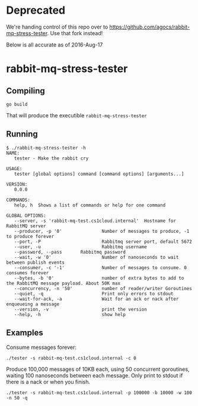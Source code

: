 Deprecated
==========

We're handing control of this repo over to https://github.com/agocs/rabbit-mq-stress-tester. Use that fork instead!

Below is all accurate as of 2016-Aug-17

rabbit-mq-stress-tester
=======================

Compiling
---------

    go build

That will produce the executible `rabbit-mq-stress-tester`

Running
-------

    $ ./rabbit-mq-stress-tester -h
	NAME:
	   tester - Make the rabbit cry

	USAGE:
	   tester [global options] command [command options] [arguments...]

	VERSION:
	   0.0.0

	COMMANDS:
	   help, h	Shows a list of commands or help for one command

	GLOBAL OPTIONS:
	   --server, -s 'rabbit-mq-test.cs1cloud.internal'	Hostname for RabbitMQ server
	   --producer, -p '0'				Number of messages to produce, -1 to produce forever
	   --port, -P 						Rabbitmq server port, default 5672
	   --user, -u 						Rabbitmq username
	   --password, --pass 		Rabbitmq password
	   --wait, -w '0'					Number of nanoseconds to wait between publish events
	   --consumer, -c '-1'				Number of messages to consume. 0 consumes forever
	   --bytes, -b '0'					number of extra bytes to add to the RabbitMQ message payload. About 50K max
	   --concurrency, -n '50'			number of reader/writer Goroutines
	   --quiet, -q						Print only errors to stdout
	   --wait-for-ack, -a				Wait for an ack or nack after enqueueing a message
	   --version, -v					print the version
	   --help, -h						show help

Examples
--------


Consume messages forever:

	./tester -s rabbit-mq-test.cs1cloud.internal -c 0


Produce 100,000 messages of 10KB each, using 50 concurrent goroutines, waiting 100 nanoseconds between each message. Only print to stdout if there is a nack or when you finish.

	./tester -s rabbit-mq-test.cs1cloud.internal -p 100000 -b 10000 -w 100 -n 50 -q
